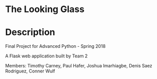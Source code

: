 # The Looking Glass

# Description
Final Project for Advanced Python - Spring 2018

A Flask web application built by Team 2

Members:
	Timothy Carney,
	Paul Hafer,
	Joshua Imarhiagbe,
	Denis Saez Rodriguez,
	Conner Wulf
